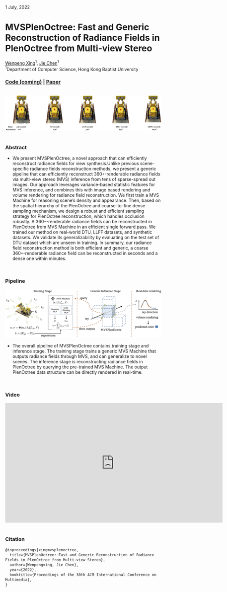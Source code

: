 1 July, 2022

# MVSPlenOctree: Fast and Generic Reconstruction of Radiance Fields in PlenOctree from Multi-view Stereo
 [Wenpeng Xing](https://Derry-Xing.github.io/)<sup>1</sup>,
 [Jie Chen](https://jchenhkg.github.io/)<sup>1</sup> <br>
 <sup>1</sup>Department of Computer Science, Hong Kong Baptist University  

### [Code (coming)]() | [Paper]() 

<br>

<div style="text-align: center"><img src="/projects/MVSPlenOctree/web/teaser.png" width="880"/></div>

<br>

### Abstract
* We present MVSPlenOctree, a novel approach that can efficiently reconstruct radiance fields for view synthesis.Unlike previous scene-specific radiance fields reconstruction methods, we present a generic pipeline that can efficiently reconstruct 360◦-renderable radiance fields via multi-view stereo (MVS) inference from tens of sparse-spread out images. Our approach leverages variance-based statistic features for MVS inference, and combines this with image based rendering and volume rendering for radiance field reconstruction. We first train a MVS Machine for reasoning scene’s density and appearance. Then, based on the spatial hierarchy of the PlenOctree and coarse-to-fine dense sampling mechanism, we design a robust and efficient sampling strategy for PlenOctree reconstruction, which handles occlusion robustly. A 360◦-renderable radiance fields can be reconstructed in PlenOctree from MVS Machine in an efficient single forward pass. We trained our method on real-world DTU, LLFF datasets, and synthetic datasets. We validate its generalizability by evaluating on the test set of DTU dataset which are unseen in training. In summary, our radiance field reconstruction method is both efficient and generic, a coarse 360◦-renderable radiance field can be reconstructed in seconds and a dense one within minutes.

<br>

### Pipeline
<div style="text-align: center"><img src="/projects/MVSPlenOctree/web/pipeline.png" width="780"/></div>

* The overall pipeline of MVSPlenOctree contains training stage and inference stage. The training stage trains a generic MVS Machine that outputs radiance fields through MVS, and can generalize to novel scenes. The inference stage is reconstructing radiance fields in PlenOctree by querying the pre-trained MVS Machine. The output PlenOctree data structure can be directly rendered in real-time.

<br>

### Video

<div style="text-align: center">
<iframe width="700" height="385" src="https://www.youtube.com/embed/yUtVphyYwLs" title="YouTube video player" frameborder="0" allow="accelerometer; autoplay; clipboard-write; encrypted-media; gyroscope; picture-in-picture" allowfullscreen></iframe></div>



<br>

### Citation

```
@inproceedings{xingmvsplenoctree,
  title={MVSPlenOctree: Fast and Generic Reconstruction of Radiance Fields in PlenOctree from Multi-view Stereo},
  author={Wenpengxing, Jie Chen},
  year={2022},
  booktitle={Proceedings of the 30th ACM International Conference on Multimedia},
}
```

<div style="text-align: center">
<body width="10" height="10">
<script type='text/javascript' id='clustrmaps' src='//cdn.clustrmaps.com/map_v2.js?cl=140303&w=70&t=n&d=RcKt1V3_wR-r-8eU1oJP38UI1pbIxzDP91mIQUtDo78&co=ffffff'></script>
</body>
</div>


